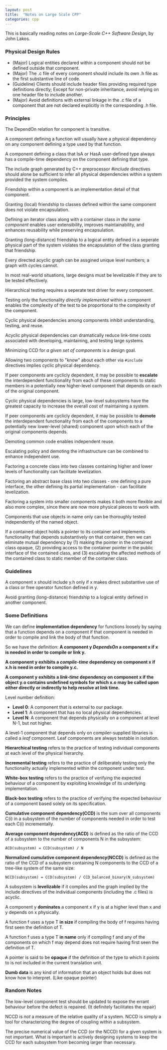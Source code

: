 ```yaml
---
layout: post
title:  "Notes on Large Scale CPP"
categories: cpp
---
```


This is basically reading notes on *Large-Scale C++ Software Design*, by John Lakos.

### Physical Design Rules

* (Major) Logical entities declared within a component should not be defined outside that component.
* (Major) The .c file of every component should include its own .h file as the first substantive line of code.
* (Guideline) Clients should include header files providing required type definitions directly; Except for non-private inheritance, avoid relying on one header file to include another.
* (Major) Avoid definitions with external linkage in the .c file of a component that are not declared explicitly in the corresponding .h file.

### Principles
The DependOn relation for component is transitive.

A component defining a function will usually have a physical dependency on any component defining a type used by that function.

A component defining a class that IsA or HasA user-defined type always has a compile-time dependency on the component defining that type.

The include graph generated by C++ preprocessor *#include* directives should alone be sufficient to infer all physical dependencies within a system provided the system compiles.

Friendship within a component is an implementation detail of that component.

Granting (local) friendship to classes defined within the same component does not violate encapsulation.

Defining an iterator class along with a container class *in the same component* enables user extensibility, improves maintainability, and enhances reusability while preserving encapsulation.

Granting (long-distance) friendship to a logical entity defined in a seperate physical part of the system violates the encapsulation of the class granting that friendship.

Every directed acyclic graph can be assgined unique level numbers; a graph with cycles cannot.

In most real-world situations, large designs must be levelizable if they are to be tested effectively.

Hierarchical testing requires a seperate test driver for every component.

Testing only the functionality *directly implemented* within a component enables the complexity of the test to be proportional to the complexity of the component.

Cyclic physical dependencies among components inhibit understanding, testing, and reuse.

Acyclic physical dependencies can dramatically reduce link-time costs associated with developing, maintaining, and testing large systems.

Minimizing CCD for *a given set of components* is a design goal.

Allowing two components to "know" about each other via `#include` directives implies cyclic physical dependency.

If peer components are cyclicly dependent, it may be possible to **escalate** the interdependent functionality from each of these components to static members in a potentially new higher-level component that depends on each of the original component.

Cyclic physical dependencies is large, low-level subsystems have the greatest capacity to increase the overall cost of maintaining a system.

If peer components are cyclicly dependent, it may be possible to **demote** the interdependent functionality from each of the components to a potentially new lower-level (shared) component upon which each of the original components depends.

Demoting common code enables independent reuse.

Escalating policy and demoting the infrastructure can be combined to enhance independent use.

Factoring a concrete class into two classes containing higher and lower levels of functionality can facilitate levelization.

Factoring an abstract base class into two classes - one defining a pure interface, the other defining its partial implementation - can facilitate levelization.

Factoring a system into smaller components makes it both more flexible and also more complex, since there are now more physical pieces to work with.

Components that use objects in name only can be thoroughly tested independently of the named object.

If a contained object holds a pointer to its container and implements functionality that depends substantively on that container, then we can eliminate mutual dependency by (1) making the pointer in the contained class opaque, (2) providing access to the container pointer in the public interface of the contained class, and (3) escalating the affected methods of the contained class to static member of the container class.



### Guidelines
A component x should include y.h only if x makes direct substantive use of a class or free operator function defined in y.

Avoid granting (long-distance) friendship to a logical entity defined in another component.



### Some Definitions
We can define **implementation dependency** for functions loosely by saying that a function depends on a component if that component is needed in order to compile and link the body of that function.

So we have the definition: **A component y *DependsOn* a component x if x is needed in order to compile or link y.**

**A component y exhibits a *compile-time* dependency on component x if x.h is need in order to compile y.c.**

**A component y exhibits a *link-time* dependency on component x if the object y.o contains undefined symbols for which x.o may be called upon either directly or indirectly to help resolve at link time.**

Level number definition:
* **Level 0**: A component that is external to our package.
* **Level 1**: A component that has no local physical dependencies.
* **Level N**: A component that depends physically on a component at level N-1, but not higher.

A level-1 component that depends only on compiler-supplied libraries is called a *leaf* component. Leaf components are always testable in isolation.

**Hierarchical testing** refers to the practice of testing individual components at each level of the physical hierarchy.

**Incremental testing** refers to the practice of deliberately testing only the functionality actually implemented within the component under test.

**White-box testing** refers to the practice of verifying the expected behaviour of a component by exploiting knowledge of its underlying implementation.

**Black-box testing** refers to the practice of verifying the expected behaviour of a component based solely on its specification.

**Cumulative component dependency(CCD)** is the sum over all components C(i) in a subsystem of the number of components needed in order to test each C(i) incrementally.

**Average component dependency(ACD)** is defined as the ratio of the CCD of a subsystem to the number of components N in the subsystem:
```
ACD(subsystem) = CCD(subsystem) / N
```

**Normalized cumulative component dependency(NCCD)** is defined as the ratio of the CCD of a subsystem containing N components to the CCD of a tree-like system of the same size:
```
NCCD(subsystem) = CCD(subsystem) / CCD_balanced_binary(N_subsystem)
```

A subsystem is **levelizable** if it compiles and the graph implied by the include directives of the individual components (including the .c files) is acyclic.

A component y **dominates** a component x if y is at a higher level than x and y depends on x physically.

A function f uses a type T **in size** if compiling the body of f requires having first seen the definition of T.

A function f uses a type T **in name** only if compiling f and any of the components on which f may depend does not require having first seen the definition of T.

A pointer is said to be **opaque** if the definition of the type to which it points to is not included in the current translation unit.

**Dumb data** is any kind of information that an object holds but does not know how to interpret. (Like opaque pointer)


### Random Notes
The low-level component test should be updated to expose the errant behaviour before the defect is repaired. (It definitely facilitates the repair)

NCCD is *not* a measure of the relative quality of a system. NCCD is simply a tool for characterizing the degree of coupling within a subsystem.

The precise numerical value of the CCD (or the NCCD) for a given system is not important. What is important is actively designing systems to keep the CCD for each subsystem from becoming larger than necessary.

